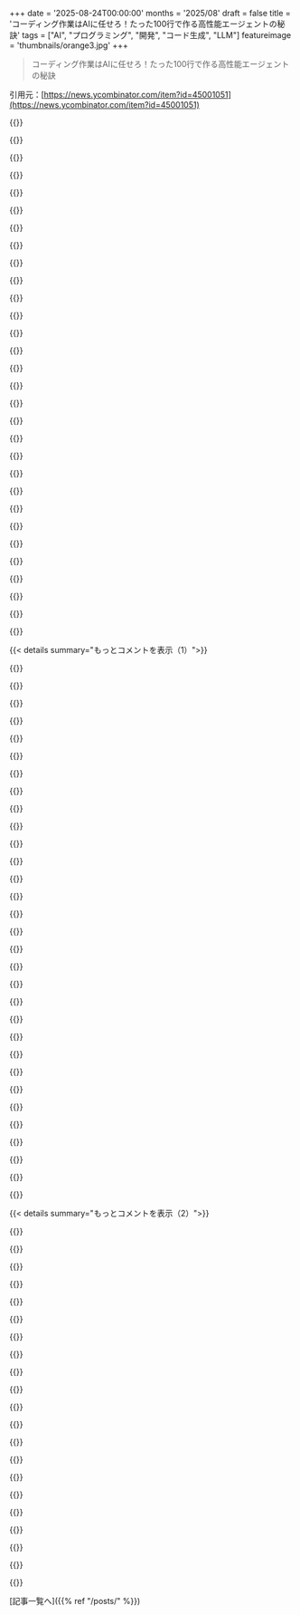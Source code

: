 +++
date = '2025-08-24T00:00:00'
months = '2025/08'
draft = false
title = 'コーディング作業はAIに任せろ！たった100行で作る高性能エージェントの秘訣'
tags = ["AI", "プログラミング", "開発", "コード生成", "LLM"]
featureimage = 'thumbnails/orange3.jpg'
+++

> コーディング作業はAIに任せろ！たった100行で作る高性能エージェントの秘訣

引用元：[https://news.ycombinator.com/item?id=45001051](https://news.ycombinator.com/item?id=45001051)




{{<matomeQuote body="Princeton SWE-benchチームが約100行でSWE-benchでかなりうまく動くエージェントを作ったんだって。これ、面白いかもね！<br>https://github.com/SWE-agent/mini-swe-agent" userName="ofirpress" createdAt="2025/08/24 03:55:08" color="#785bff">}}




{{<matomeQuote body="いやー、これ本当にシンプルだね、シェアしてくれてありがとう。全体はこのプロンプトで動くんだってさ。<br>https://github.com/SWE-agent/mini-swe-agent/blob/7e125e5dd49...<br>プロンプト例：あなたのタスク：{{task}}。3つのバッククォートで囲んだ単一のシェルコマンドで返答してね。完了するには、シェルコマンドの出力の最初の行は’COMPLETE_TASK_AND_SUBMIT_FINAL_OUTPUT’である必要があります。" userName="simonw" createdAt="2025/08/24 05:06:56" color="#38d3d3">}}




{{<matomeQuote body="確か、default.yamlから約120行のプロンプトも必要だったはずだよ。<br>https://github.com/SWE-agent/mini-swe-agent/blob/7e125e5dd49..." userName="sireat" createdAt="2025/08/24 09:20:24" color="#785bff">}}




{{<matomeQuote body="system_templateで「何でもできる有能なアシスタント」ってあるけど、”何でも”？<br>それってAI Safetyの問題じゃないの？(笑)" userName="nivertech" createdAt="2025/08/24 07:58:19" color="">}}




{{<matomeQuote body="LLMが「できない」と思い込んで時間を無駄にしたり、誤ったやり方を選んだりするのには驚くよ。でも、基本だけにとらわれず考え方を変えれば何でもできるはず。タイムマシンが必要だとみんなが言い続ければ、革命は起きる！サラ・コナーも助かるはずだよ。" userName="greleic" createdAt="2025/08/24 13:52:23" color="">}}




{{<matomeQuote body="僕はAIが「できる」と思ってるのに、実際はできないことの多さに既に驚いてるよ。" userName="curvaturearth" createdAt="2025/08/24 23:59:50" color="">}}




{{<matomeQuote body="コード分析、再現スクリプト作成、修正、検証、エッジケーステストって記事のプロンプト、すごく役立つね。デバッグで詰まった時は、コードを分析して考えられる原因をリストアップし、確率の高い順に検証スクリプトやデバッグログで確認していくようなプロンプトを使ってるよ。" userName="meander_water" createdAt="2025/08/24 05:51:00" color="#ff5733">}}




{{<matomeQuote body="ってことは、これってバグ修正にしか使えないってことかな？" userName="afro88" createdAt="2025/08/24 19:30:34" color="">}}




{{<matomeQuote body="機能（feature）って結局は問題（issue）の一つだよ。だってその機能がまだ完成してないってことが問題なんだからね。" userName="regularfry" createdAt="2025/08/24 21:43:21" color="">}}




{{<matomeQuote body="「2. 問題を再現するスクリプトを作成する」って、それじゃあ機能実装中にAIが脱線しない？って疑問だね。" userName="afro88" createdAt="2025/08/25 11:04:49" color="">}}




{{<matomeQuote body="それってまるで受け入れテストみたいだね！" userName="regularfry" createdAt="2025/08/25 14:47:23" color="">}}




{{<matomeQuote body="問題が1つのファイル内で完結してるなら、LLMで編集するのはめちゃ簡単。でも、コードベースだとそうはいかない。開発者の組織モデルに合わせて色々散らばってるからね。" userName="faangguyindia" createdAt="2025/08/24 05:46:48" color="#38d3d3">}}




{{<matomeQuote body="またLumpersの勝ちだな！<br>https://en.wikipedia.org/wiki/Lumpers_and_splitters" userName="fmbb" createdAt="2025/08/24 07:16:09" color="">}}




{{<matomeQuote body="「特定の組織モデルに合わせて」か、そうだといいんだけどね（皮肉）。" userName="koakuma-chan" createdAt="2025/08/24 05:48:44" color="">}}




{{<matomeQuote body="いいね、でもツールが少ないのは残念。ほとんどのコードがSWE固有じゃなくて、エージェントフレームワークについてだね。僕もSWEエージェント作ったよ（趣味で）。チェックしてみて =＞ https://github.com/myriade-ai/autocode" userName="BenderV" createdAt="2025/08/24 07:27:06" color="#ff5733">}}




{{<matomeQuote body="「ツールが少ないのは残念」って言うけど、mini-swe-agentではツールの少なさが”特徴”なんだよ。どんな大きさのLLMでも動かせるのが利点だからね。" userName="diminish" createdAt="2025/08/24 07:32:31" color="#ff33a1">}}




{{<matomeQuote body="LLMのサイズと何の関係があるのか理解したいな。個人的には、適切なツールがあれば、bashみたいに何でもかんでもやらせるより、小さいモデルでも性能は上がると思う。でも、このコードがLLMの関数呼び出しのテンプレートを見せるためのものってのはわかるよ。" userName="BenderV" createdAt="2025/08/24 09:38:43" color="#45d325">}}




{{<matomeQuote body="Mini SWE Agentは学術ツールとして、単純なアイデアがどんなLLMにも通用することを示すために簡単にテストできるんだ。様々なLLMで試せるよ。小さいLLMサイズだとツール呼び出しはうまく動かないことが多いし、7GB以下でツール呼び出しできるのはQwen3 4Bくらいしか選択肢がないね。<br>「適切なツールがあれば小さいモデルでも性能が上がる」という仮説に対して、新しいMini SWE Agentは、元のSWE Agent論文（https://arxiv.org/pdf/2405.15793）の、専門ツールがより良く機能するという仮説を、非常に大きなLLM向けに反証したものなんだ。" userName="diminish" createdAt="2025/08/24 10:52:46" color="#38d3d3">}}




{{<matomeQuote body="回答ありがとう。微調整の問題だと思うよ。LLMはBashの経験が豊富だから、それらをどう扱うか分かるんだろうね。でも、提供されたカスタムツールには経験がないんだ。それに、LLMの“ツール”は現状、状態表示や動的なアクションをもっとうまく設計する必要があると思うよ。これらを考慮すると、適切なツールを持つAIは、汎用的で制御できないツールを持つAIよりもずっと性能が良いはずさ。" userName="BenderV" createdAt="2025/08/25 09:29:28" color="#785bff">}}




{{<matomeQuote body="うん、すごくよくわかるよ。一般的なコーディングエージェントの性能は、95%くらいがモデルそのものに依存してるからね。" userName="zhlmmc" createdAt="2025/08/25 03:02:09" color="#785bff">}}




{{<matomeQuote body="自分のコードベースで動かしてみた結果はどうだった？どんな感じだったか教えてくれると嬉しいな。" userName="Teever" createdAt="2025/08/24 07:13:02" color="">}}




{{<matomeQuote body="すごく似た“ハウツーガイド”がここにあるよ: https://ampcode.com/how-to-build-an-agent。Thorsten Ballが書いたんだ。Ampは全体的にすごく面白いよね、もう隠れた名作ってわけじゃないけど（笑）。Agenticなコーディングに関するツールが増えるのはいいね。きっと将来は、ソフトウェアスイートの一部にもなるだろうし。" userName="johannesboyne" createdAt="2025/08/24 07:30:54" color="#ff5c5c">}}




{{<matomeQuote body="なるほどね、著者がAmpで働いてるって言うなら納得だわ。" userName="campbellbell" createdAt="2025/08/24 07:51:59" color="">}}




{{<matomeQuote body="これ、前のよりずっといいね。ありがとう！" userName="Revisional_Sin" createdAt="2025/08/24 17:39:08" color="">}}




{{<matomeQuote body="GhuntleyもAmpで働いてるんだよ。" userName="manojlds" createdAt="2025/08/24 08:24:54" color="">}}




{{<matomeQuote body="写真って普通1000語の価値があるっていうけど、この記事の画像は99.6%オフってどういうこと？何なんだこれ…？全然役に立たないじゃん。" userName="akk0" createdAt="2025/08/24 08:34:09" color="">}}




{{<matomeQuote body="これ、カンファレンスワークショップのスライドで、中身は発表の文字起こしなんだ。" userName="ghuntley" createdAt="2025/08/24 08:39:22" color="">}}




{{<matomeQuote body="公開された記事として見ると、これは実装の詳細が漏れてるみたいだね。" userName="akk0" createdAt="2025/08/24 08:57:48" color="">}}




{{<matomeQuote body="他の人が自分の時間を使ってやってくれたことに感謝するべきだね。恩恵を受けるんだから、何も要求しちゃダメだよ。" userName="mg74" createdAt="2025/08/24 11:45:47" color="">}}




{{<matomeQuote body="批評は、それを読むみんなが学び恩恵を受けるためにするんだ。だから価値があるの。作者も、他の読者も得るものがある。「テキストスライドに文字起こしを挟むの、HNで不快だったの思い出したからやめよう」みたいにね。" userName="crazygringo" createdAt="2025/08/24 13:58:00" color="#785bff">}}




{{< details summary="もっとコメントを表示（1）">}}

{{<matomeQuote body="テキストスライドと文字起こしの組み合わせは普段は良いんだけど、これはほとんどのスライドが4単語しかなくて、文字起こしも同じ単語の繰り返しなんだよ。" userName="jsnell" createdAt="2025/08/24 23:20:47" color="">}}




{{<matomeQuote body="この記事の筆者はAIやエージェントの成功で大いに利益を得る立場の人だ。真の信者みたいだから非難じゃないけど、詐欺師も同じ行動をするだろうね。" userName="aiaizbba" createdAt="2025/08/24 15:19:02" color="">}}




{{<matomeQuote body="ghuntleyの投稿はいつも楽しみにしてて、特に.NET関連の貢献には感謝してるんだけど、今回のフォーマットは気が散って読みにくかったな。ライブ版は知らないけど、スライドデッキのフォーマットも多分そうだろうね。1スライド2～4単語じゃ、アイデアは伝わらないよ。" userName="JamesSwift" createdAt="2025/08/26 00:13:57" color="#ff33a1">}}




{{<matomeQuote body="ClaudeやChatGPTのツール利用の裏側を誰か教えてくれる？APIで「ツール」が提供されて、ツール呼び出しを求める応答が返ってきて、僕らが実行して結果を送り返すんだよね。でもモデルはテキストベースだから、どうやってAPI応答に変換してるんだろう？ファインチューニングでツール呼び出しを特定のブロックに入れてて、それをサーバーが理解してるのかな？この仕組みや内部の区切りトークンについてドキュメントはある？ユーザーのテキストがそれを邪魔しないように、どうやってるの？" userName="losvedir" createdAt="2025/08/24 14:27:03" color="#785bff">}}




{{<matomeQuote body="Anthropicのツール実装に関するドキュメントはここにあるよ<br>https://docs.anthropic.com/en/docs/agents-and-tools/tool-use...<br>モデルは「テキスト」ベースじゃなくて「トークン」ベースだってことを誤解してるね。コンパイラがコードじゃなくトークンを使うように、出力には単語だけでなくメタデータも含まれるんだ。" userName="jedimastert" createdAt="2025/08/24 14:49:06" color="#38d3d3">}}




{{<matomeQuote body="LLMとやり取りできるのはトークンだけなんだ。ツール呼び出しは特殊なトークンとAPIレイヤーを使ってて、ツール名や引数も渡すんだね。モデルはこれを解析して、ツールからの結果も特殊トークンで処理する。APIレイヤーがユーザーが特殊トークンを挿入するのを防いでるらしいよ。最近のモデルがツール呼び出しに強いのは、ファインチューニングをたくさんしてるからだね。特定のツール（Claude Codeが使うツールとか）に特化したファインチューニングもされてるみたい。これが全部うまくいくのは驚きだけど、ファインチューニングがめっちゃ大事なんだ。" userName="libraryofbabel" createdAt="2025/08/24 15:47:37" color="#785bff">}}




{{<matomeQuote body="ツール呼び出しのファインチューニングって、俺の知る限りはまさにその通りだと思うよ。モデルは答えに確信がない時や指示された時にツールを返すように訓練されてるんだ。汎用的なツール訓練と、ツール固有の訓練があるね。例えばgpt-ossは検索ツールをすごく使うし、Anthropicはtext_editorやbashみたいな既知のツールを文書化してる。これらはただの汎用ツール利用より深い意味合いで訓練されてるんだろうな。全体的にちょっと脆いけど、ツール呼び出しは特殊トークンとかトークン列でインバンドシグナルされてるよ。" userName="the_mitsuhiko" createdAt="2025/08/24 15:19:27" color="#ff33a1">}}




{{<matomeQuote body="Bashツール以外に、なんで他のツールが必要なんだろう？<br>ファイルリストとかリポジトリ検索、ファイル編集とか、全部Bashでできそうじゃん？<br>これって https://news.ycombinator.com/item?id=45001234 で示されてることなのかな？" userName="normie3000" createdAt="2025/08/24 05:51:08" color="#785bff">}}




{{<matomeQuote body="正直、Bashツールだけでもいけるし、俺もそれで成功した経験はあるよ。エージェントからツールを取り上げて、どれだけクリエイティブに使うかを見るのは面白いんだ。でもね、他のツールを与えた方がパフォーマンスが上がる理由の一つは、SonneでこれらのツールについてRL（強化学習）がされてるからなんだ。モデルはツールの使い方を理解してるし、トークン効率も良いし、アクションの実行もずっと成功しやすいんだよ。Bashツールはね、時々Bash独自の表現で混乱したり、引数のエスケープが間違ったり、空白の扱いがうまくいかなかったりするんだ。" userName="the_mitsuhiko" createdAt="2025/08/24 07:43:54" color="#45d325">}}




{{<matomeQuote body="「モデルはこれらのツールの仕組みを理解していて、トークン効率も良く、一般的にそれらのアクションをより成功裏に実行する」って話、面白いね！<br>でも、元の記事の例ではそうは見えなかったんだけどな。例えば、`list_files`ツールを使って、JSON結果に`README`が含まれているか確認するのと、`bash [ -f README ]`を使うのと比べてさ。" userName="normie3000" createdAt="2025/08/24 09:05:15" color="#ff5c5c">}}




{{<matomeQuote body="その名前のツールに対する訓練はないよ。でも、パラメータが単なるパスで、それがかなり基本的なツールだから訓練は必要ないだろうね。<br>一方、Bashコマンドを実行する方法を知るにはBashを知る必要があるんだ。BashはClaudeモデルにとって既知のツールだし [1]、テキスト編集もそうだよ [2]。それらをツールリストで参照することになってるんだけど、少なくとも俺のテストでは、「bash」っていうツールを呼んだ途端、Claudeはそのツールの目的についてたくさんの仮定を置くんだ。" userName="the_mitsuhiko" createdAt="2025/08/24 15:13:52" color="#ff5733">}}




{{<matomeQuote body="Bashツールが、例えばBashismや引数のエスケープ、空白の扱いなどで混乱することがある、っていうのは、この返信で唯一ためになった文章だったよ。この調子でもっと詳しく説明してくれると嬉しいな。すごく重要な質問だったからさ。" userName="dotancohen" createdAt="2025/08/24 08:25:26" color="#ff33a1">}}




{{<matomeQuote body="別々のツールにする方が、全部Bash経由にするよりシンプルだよ。もし全部Bash経由だと、承認のいらない安全なコマンド（ファイルリストとか）と、承認が必要な危険なコマンドを区別する方法が必要になっちゃうんだ。ファイルリストを別ツールにすれば、エージェントがプロジェクトディレクトリ外のファイルをリストアップしないように強制することもできるしね。" userName="zarzavat" createdAt="2025/08/24 06:43:45" color="#785bff">}}




{{<matomeQuote body="承認のいらない安全なコマンドと、承認が必要な危険なコマンドを分ける必要があるって話、すごく説得力があるね、ありがとう！" userName="normie3000" createdAt="2025/08/24 09:02:24" color="#ff5c5c">}}




{{<matomeQuote body="うん、コーディングエージェントはBashツールとEditツール（これは正直、ちょっと任意だけど、ないとすごく非効率になる）だけでも動かせるだろうね。試したことはないけど、コード検索機能では苦労するかもしれないな。適切なプロンプトを与えれば可能だよ。例えば、LLMに「ソースコードを検索する必要があるなら、Bashツールでripgrepを使って」ってプロンプトするだけでいいんだ。" userName="ghuntley" createdAt="2025/08/24 12:16:01" color="#ff5733">}}




{{<matomeQuote body="Edit toolって必須じゃないだろ？<br>patchとbash toolでソース編集できるし、効率が悪いってどこが？って疑問だよな。" userName="normie3000" createdAt="2025/08/24 18:02:15" color="">}}




{{<matomeQuote body="人間だってshellですべてできるのに、なんでIDEが必要なんだ？<br>インターフェースは、必要な情報と取れるアクションを教えてくれるもんだろ。" userName="BenderV" createdAt="2025/08/24 06:57:50" color="#ff5733">}}




{{<matomeQuote body="もっと良い例え話があるな。<br>夫婦二人の家に信頼できる車が3台あるのに、積載量も燃費も悪い、オフロード性能も最高速度も劣る4台目の車が必要か？って話だよ。" userName="normie3000" createdAt="2025/08/24 09:10:56" color="">}}




{{<matomeQuote body="これは「3.2 How to design good tools？」で説明されてるよ。<br>LLMが細かいクリックやタイピングを何回もする手間を省いて、作業に集中させるためなんだ。<br>かわいそうなモデルを助けてやれよ！" userName="kissgyorgy" createdAt="2025/08/24 08:03:44" color="#45d325">}}




{{<matomeQuote body="この引用元がどこか分からないな。<br>リンクされてる記事には載ってないみたいだけど。" userName="normie3000" createdAt="2025/08/24 09:00:48" color="">}}




{{<matomeQuote body="Bash tool以外のツールが必要なの？<br>俺の予想だけど、最初は限られたツールから始めて、後からbashも使えるって気づいたんじゃないかな。" userName="faangguyindia" createdAt="2025/08/24 07:32:41" color="">}}




{{<matomeQuote body="今さらだけど、記事ありがとう！AgentのループやLLM、プロンプトのアイデアは良かったし試したい。<br>でも、AI compassとかAgentic/Non-Agentic LLMとか、怪しい概念が多くて「詐欺か？」って警戒しちゃうんだ。<br>1単語スライドもどうかと。<br>学べたけど不信感もある、正直な感想だね。" userName="pnt12" createdAt="2025/08/25 09:18:46" color="#38d3d3">}}




{{<matomeQuote body="トークンをループに投げ続ければ、Agentが手に入る。<br>これって「お金」のことだよな？<br>「トークン」を「お金」に置き換えれば、まさに「お金をループに投げ続ければ、Agentが手に入る」ってことだろ。" userName="codingdave" createdAt="2025/08/24 12:02:05" color="#38d3d3">}}




{{<matomeQuote body="誰が「トークンはお金」なんて言ったんだ？<br>ローカルモデルもどんどん良くなってるし、今は最高の結果のためにトークンを買う必要があるけど、将来はそうじゃないかもだろ。" userName="ghuntley" createdAt="2025/08/24 12:07:09" color="#785bff">}}




{{<matomeQuote body="ローカルモデルだってタダじゃないよ、ベンダーよりは安いけどね。オフグリッドで電気も無料なら別だけどさ。無料枠もあるだろうけど、結局トークンにはお金がかかるんだ。" userName="codingdave" createdAt="2025/08/24 14:35:36" color="#45d325">}}




{{<matomeQuote body="「オフグリッドで電気も無料なら別」って部分で笑っちゃった！著者の別の記事、https://ghuntley.com/internet/ を貼っとくね。ソーラーパネルあるのか分からないけど、たぶん持ってるんじゃないかな？" userName="JamesSwift" createdAt="2025/08/26 00:10:47" color="">}}




{{<matomeQuote body="「ローカルモデルはかなり良い」って言うけど、要約とか翻訳にはいいけど、コーディングエージェントやAIスタートアップの90%は結局API使ってトークン買ってるんだよ。まるで意味不明なエラーを直すためにトークンを無駄遣いする「バイブコーダー」ってAI企業のカモにスロットマシンを回させてるのと一緒だね。" userName="rvz" createdAt="2025/08/24 12:22:55" color="#ff5733">}}




{{<matomeQuote body="エージェントの作り方を書くより、そのエージェントが作ったプロジェクトを一つ見せてよ。" userName="Western0" createdAt="2025/08/24 06:59:50" color="#38d3d3">}}




{{<matomeQuote body="自分でエージェントを作って、ここでHNの「Show HN」として共有してくれたら嬉しいな。" userName="ghuntley" createdAt="2025/08/24 12:08:21" color="#38d3d3">}}




{{<matomeQuote body="このエージェントは何か完全に作ったの？これはこういう記事をHNに投稿するなら当然答えられるべき、すごく分かりやすい質問だよ。" userName="nickthegreek" createdAt="2025/08/24 13:30:22" color="#45d325">}}

{{</details>}}




{{< details summary="もっとコメントを表示（2）">}}

{{<matomeQuote body="シェアしてくれてありがとう。あと、荒らしは無視しなきゃダメだよ。" userName="chrisweekly" createdAt="2025/08/24 12:47:04" color="">}}




{{<matomeQuote body="画像ばっかりで全然読みにくいんだけど…クソみたいなスクロールシミュレーターかよ。" userName="dangoodmanUT" createdAt="2025/08/24 15:58:43" color="">}}




{{<matomeQuote body="「仕事がなくなる」って不安は目の前に迫ってる。LLMが出る前から鬱と闘ってる。「嘘つきな出力を監視するのにLLMと偽のガードレールを使う」なんてひどいシステム臭がするね。みんなやってるのは知ってるし、俺もコーディングエージェントは書いたけどさ。でもなんでこのページは洗脳みたいなオーウェル的な繰り返しデザインなの？<br>そんなのが必要だと感じられるなら、俺たちは常識を乗り越えなきゃいけない。巨人の肩に乗るつもりでコーディングエージェントを喜んで書くのかもしれないけど、みんな知ってるんだ、俺たちが作ってるのはテクノロジー版の覚せい剤帝国だってね。" userName="wslomo" createdAt="2025/08/24 13:29:02" color="">}}




{{<matomeQuote body="ドイツでは原子力みたいな良いものでも、1980年代に絶大な力を持っていた業界ロビーに逆らって止められたよ。IP盗用AIみたいな悪いものも止められるし、人々はどんどん監視の目を光らせて、いつか組織化されるだろうね。" userName="bgwalter" createdAt="2025/08/24 15:35:57" color="">}}




{{<matomeQuote body="誰か、Oracle、Agent、高安全性、低安全性の軸について説明してくれない？" userName="russfink" createdAt="2025/08/24 12:57:25" color="">}}




{{<matomeQuote body="メタコメントはしたくないけど、これは最近見たブログ記事の中でも最悪なAIスロップ入りプレゼンテーションだね。なんでAI生成画像とか、箇条書きで済むことが全部個別の画像になってるの？読みにくいし、alt-textもないからアクセシビリティも悪いよ。カンファレンス発表が元なら、そのままの形式で載せてよ。" userName="hobofan" createdAt="2025/08/24 08:06:08" color="#45d325">}}




{{<matomeQuote body="うわー、これ読めないね。イライラしてきて、PCの電源ボタン押す前にページ閉じちゃったよ :)" userName="gregrata" createdAt="2025/08/24 08:10:40" color="">}}




{{<matomeQuote body="EdgeとChromeのオンデバイスモデル、phi4-miniとGemini Nanoで試してみたけど、こんな小さいモデルでも驚くほどよく動いたよ。URL: https://ryanseddon.com/ai/how-to-build-an-agent-on-device/" userName="ahrjay" createdAt="2025/08/24 12:35:26" color="#ff5733">}}




{{<matomeQuote body="この種のコンテンツ、あのすごく不快な解説なしで欲しいな。ハウツーじゃなくてプロパガンダを読んでる気分になったよ。" userName="overgard" createdAt="2025/08/25 02:50:13" color="">}}




{{<matomeQuote body="個人的には、この問題領域に対する見方がすごく単純だと思うね。関数をたくさん追加するのはいいけど、スナップショット（Gitでの作業とか）、プロセスとネットワークレベルのサンドボックス化、プロンプトエンジニアリング、行き詰まりの検出、より良い解決策のための並列ソルバーを使ったモデル切り替えなんかはどう？こういうことがコーディングAgentを信頼できるものにするんだよ、関数宣言だけじゃなくてね。" userName="_pdp_" createdAt="2025/08/24 11:34:17" color="#38d3d3">}}




{{<matomeQuote body="それは第3弾に含まれるよ。俺はこういうコーディングAgentを仕事で書いてるんだ。基本から始める必要があるんだよ、だって皆が職場で機能を自動化するために知るべきなのは基本だからね。それはコーディングAgentじゃないかもしれないけど。このワークショップは、例えばデータエンジニアリングカンファレンスで発表されたものなんだ。" userName="ghuntley" createdAt="2025/08/24 12:06:04" color="#785bff">}}




{{<matomeQuote body="コーディングエージェントを作るには、まず明確な目標を立てて、AIをうまく使って、フィードバックをもとにどんどん改善していくのが大事だよ。簡単なタスクから始めて、徐々に規模を大きくしていくといいよ。" userName="Tewboo" createdAt="2025/08/24 08:10:22" color="#ff5733">}}




{{<matomeQuote body="うん、ベースとなるコーディングエージェント（ワークショップで学んだようなやつね）ができたら、それを使って別のエージェントでも何でも作れちゃうんだ。その核からスタートして、どんどん発展させていけるから、何でも構築可能だよ。" userName="ghuntley" createdAt="2025/08/24 12:19:03" color="">}}




{{<matomeQuote body="僕が引っかかるのは、このエージェントデザインのスタイル、つまりすごく大きな自律性を持たせるのが、デバッグで自己修正できるコーディング作業では理にかなってるってこと。でも、他のユースケースでエージェントにここまで自律性を持たせるのが、より構造化されたフローとかLangGraphみたいなのよりも優れてるのかな？って疑問に思うな。" userName="digitcatphd" createdAt="2025/08/24 10:43:35" color="#45d325">}}




{{<matomeQuote body="コーディングエージェントのコツは、エージェントのトークンウィンドウに収まるようなタスクに注目させて、いつ「これは任せよう」って決めるかだよ。PMも全く同じ悩みを抱えているのが面白いよね。" userName="user3939382" createdAt="2025/08/24 11:41:47" color="#ff5733">}}




{{<matomeQuote body="うん。必要なのは、方向性を決めてあげて、あとは追い風を吹かせてあげることだよ。" userName="ghuntley" createdAt="2025/08/24 12:18:01" color="">}}




{{<matomeQuote body="Claude Codeに匹敵する、ollamaやopenrouterみたいなLLMと連携できる最適なCLI（非インタラクティブオプション付き）って何？aiderはファイルを見つけられないし、オープンソースのGeminiはダメだった。Opusと組み合わせたらClaude Codeみたいに使える良いCLIはないかな？" userName="anonzzzies" createdAt="2025/08/24 09:04:30" color="#ff5733">}}




{{<matomeQuote body="Opencodeはかなり良いし、君のニーズを満たせるはずだよ。一つ言っておきたいのは、Geminiは今エージェントとしてはあまり良くないってこと。GeminiはツールコーリングLLMとしては微妙で、ただのオラクルって感じだからね。詳しい情報はこちら→ https://ghuntley.com/cars/" userName="ghuntley" createdAt="2025/08/24 12:11:17" color="#ff33a1">}}




{{<matomeQuote body="あんまりたくさん試してないけど、LLM cliは悪くないと思うよ。" userName="akdev1l" createdAt="2025/08/24 09:07:19" color="">}}




{{<matomeQuote body="細かいこと言って悪いけどさ。著者がシーケンス図って呼んでるやつ、あれは違うよ。フローチャートだよ。" userName="loquisgon" createdAt="2025/08/24 16:40:48" color="">}}

{{</details>}}



[記事一覧へ]({{% ref "/posts/" %}})
